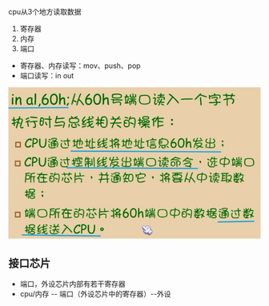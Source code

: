 cpu从3个地方读取数据
1. 寄存器
2. 内存
3. 端口

- 寄存器、内存读写：mov、push、pop
- 端口读写：in out

![](../../photo/paste-5d57ea1320cc8ce41454abb97a7cbf7c98a434ee.jpg)

## 接口芯片
- 端口，外设芯片内部有若干寄存器
- cpu/内存 -- 端口（外设芯片中的寄存器）--外设